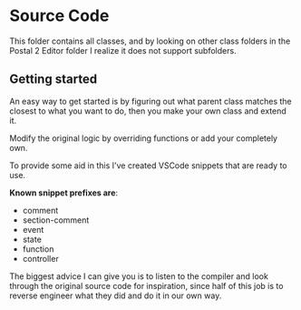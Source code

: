 # Source Code
This folder contains all classes, and by looking on other class folders
in the Postal 2 Editor folder I realize it does not support subfolders.

## Getting started
An easy way to get started is by figuring out what parent class matches the
closest to what you want to do, then you make your own class and extend it.

Modify the original logic by overriding functions or add your completely own.

To provide some aid in this I've created VSCode snippets that are ready to use.

**Known snippet prefixes are**:
* comment
* section-comment
* event
* state
* function
* controller

The biggest advice I can give you is to listen to the compiler and look
through the original source code for inspiration, since half of this job
is to reverse engineer what they did and do it in our own way.